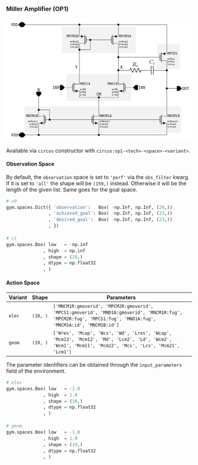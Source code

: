 ### Miller Amplifier (OP1)

![op1](https://raw.githubusercontent.com/matthschw/ace/main/figures/op1.png)

Available via `circus` constructor with `circus:op1-<tech>-<space>-<variant>`.

#### Observation Space

By default, the `observation` space is set to `'perf'` via the `obs_filter`
kwarg. If it is set to `'all'` the shape will be `(159,)` instead. Otherwise it
will be the length of the given list. Same goes for the goal space.

```python
# v0
gym.spaces.Dict({ 'observation':   Box( -np.Inf, np.Inf, (29,))
                , 'achieved_goal': Box( -np.Inf, np.Inf, (23,))
                , 'desired_goal':  Box( -np.Inf, np.Inf, (23,))
                , })

# v1
gym.spaces.Box( low   = -np.inf
              , high  = np.inf
              , shape = (29,)
              , dtype = np.float32
              , )

```

#### Action Space 

| Variant | Shape    | Parameters                                                                                                                                                   |
|---------|----------|--------------------------------------------------------------------------------------------------------------------------------------------------------------|
| `elec`  | `(10, )` | `['MNCM1R:gmoverid', 'MPCM2R:gmoverid', 'MPCS1:gmoverid', 'MND1A:gmoverid', 'MNCM1R:fug', 'MPCM2R:fug', 'MPCS1:fug', 'MND1A:fug', 'MNCM1A:id', 'MNCM1B:id']` |
| `geom`  | `(19, )` | `['Wres', 'Mcap', 'Wcs', 'Wd', 'Lres', 'Wcap', 'Mcm13', 'Mcm12', 'Md', 'Lcm2', 'Ld', 'Wcm2', 'Wcm1', 'Mcm11', 'Mcm22', 'Mcs', 'Lcs', 'Mcm21', 'Lcm1']`       |

The parameter identifiers can be obtained through the `input_parameters` field
of the environment.

```python
# elec
gym.spaces.Box( low   = -1.0
              , high  = 1.0
              , shape = (10,)
              , dtype = np.float32
              , )

# geom
gym.spaces.Box( low   = -1.0
              , high  = 1.0
              , shape = (19,)
              , dtype = np.float32
              , )
```

